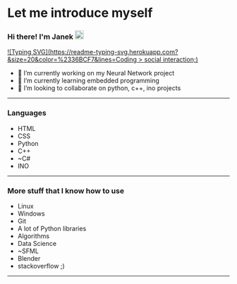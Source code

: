 <h1>Let me introduce myself</h1>
<h3>Hi there! I'm Janek <img src="https://camo.githubusercontent.com/e8e7b06ecf583bc040eb60e44eb5b8e0ecc5421320a92929ce21522dbc34c891/68747470733a2f2f6d656469612e67697068792e636f6d2f6d656469612f6876524a434c467a6361737252346961377a2f67697068792e676966" height=20> </h3> 

[![Typing SVG](https://readme-typing-svg.herokuapp.com?&size=20&color=%2336BCF7&lines=Coding > social interaction;)](https://git.io/typing-svg)
- 🔭 I’m currently working on my Neural Network project
- 🌱 I’m currently learning embedded programming
- 👯 I’m looking to collaborate on python, c++, ino projects

<hr>

<h3>Languages</h3>

- HTML
- CSS
- Python
- C++
- ~C#
- INO
<hr>

<h3>More stuff that I know how to use</h3>

- Linux 
- Windows
- Git
- A lot of Python libraries
- Algorithms 
- Data Science
- ~SFML
- Blender
- stackoverflow ;)

<hr>
